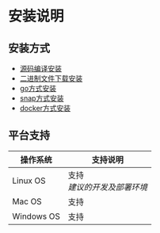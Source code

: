 # 安装说明

## 安装方式
- [源码编译安装](install_from_source.md)
- [二进制文件下载安装](install_using_binaries.md)
- [go方式安装](install_using_go.md)
- [snap方式安装](install_using_snap.md)
- [docker方式安装](install_using_docker.md)

## 平台支持
| 操作系统   | 支持说明                                           |
| ---------- | -------------------------------------------------- |
| Linux OS   | 支持<br>*建议的开发及部署环境*                     |
| Mac OS     | 支持                                               |
| Windows OS | 支持<br>                                           |
